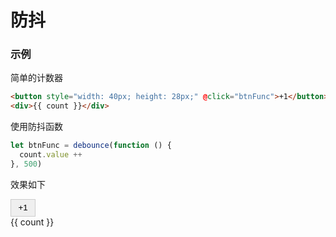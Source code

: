 # 防抖


### 示例
简单的计数器
```html
<button style="width: 40px; height: 28px;" @click="btnFunc">+1</button>
<div>{{ count }}</div>
```

使用防抖函数
```js
let btnFunc = debounce(function () {
  count.value ++
}, 500)
```

效果如下
<div class="debounce-container">
  <button style="width: 40px; height: 28px;" @click="btnFunc">+1</button>
  <div>{{ count }}</div>
</div>

<script lang="ts" setup>
import debounce from '../../src/tools/debounce.ts'
import { ref } from 'vue'

let count = ref(0)

let btnFunc = debounce(function () {
  count.value ++
}, 500)
</script>

<style>
button {
  border: 1px solid #CCCCCC;
}
.debounce-container {
  position: relative;
  height: 100px;
  width: 100px;
  /* border: 1px solid #CCCCCC; */
}
</style>
